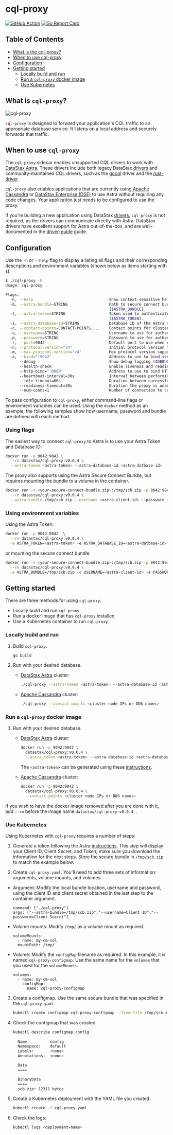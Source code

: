 # cql-proxy

[![GitHub Action](https://github.com/datastax/cql-proxy/actions/workflows/test.yml/badge.svg)](https://github.com/datastax/cql-proxy/actions/workflows/test.yml) [![Go Report Card](https://goreportcard.com/badge/github.com/datastax/cql-proxy)](https://goreportcard.com/report/github.com/datastax/cql-proxy)

## Table of Contents

- [What is the cql-proxy?](https://github.com/datastax/cql-proxy#what-is-cqlproxy)
- [When to use cql-proxy](https://github.com/datastax/cql-proxy#when-to-use-cql-proxy)
- [Configuration](https://github.com/datastax/cql-proxy#configuration)
- [Getting started](https://github.com/datastax/cql-proxy#getting-started)
  - [Locally build and run](https://github.com/datastax/cql-proxy#locally-build-and-run)
  - [Run a `cql-proxy` docker image](https://github.com/datastax/cql-proxy#run-a-cql-proxy-docker-image)
  - [Use Kubernetes](https://github.com/datastax/cql-proxy#use-kubernetes)


## What is `cql-proxy`?

![cql-proxy](cql-proxy.png)

`cql-proxy` is designed to forward your application's CQL traffic to an appropriate database service. It listens on a local address and securely forwards that traffic.

## When to use `cql-proxy`

The `cql-proxy` sidecar enables unsupported CQL drivers to work with [DataStax Astra][astra]. These drivers include both legacy DataStax [drivers] and community-maintained CQL drivers, such as the [gocql] driver and the [rust-driver].

`cql-proxy` also enables applications that are currently using [Apache Cassandra][cassandra] or [DataStax Enterprise (DSE)][dse] to use Astra without requiring any code changes.  Your application just needs to be configured to use the proxy.

If you're building a new application using DataStax [drivers], `cql-proxy` is not required, as the drivers can communicate directly with Astra. DataStax drivers have excellent support for Astra out-of-the-box, and are well-documented in the [driver-guide] guide. 

## Configuration

Use the `-h` or `--help` flag to display a listing all flags and their corresponding descriptions and environment variables (shown below as items starting with `$`):

```sh
$ ./cql-proxy -h
Usage: cql-proxy

Flags:
  -h, --help                                 Show context-sensitive help.
  -b, --astra-bundle=STRING                  Path to secure connect bundle for an Astra database. Requires '--username' and '--password'. Ignored if using the token or contact points option
                                             ($ASTRA_BUNDLE).
  -t, --astra-token=STRING                   Token used to authenticate to an Astra database. Requires '--astra-database-id'. Ignored if using the bundle path or contact points option
                                             ($ASTRA_TOKEN).
  -i, --astra-database-id=STRING             Database ID of the Astra database. Requires '--astra-token' ($ASTRA_DATABASE_ID)
  -c, --contact-points=CONTACT-POINTS,...    Contact points for cluster. Ignored if using the bundle path or token option ($CONTACT_POINTS).
  -u, --username=STRING                      Username to use for authentication ($USERNAME)
  -p, --password=STRING                      Password to use for authentication ($PASSWORD)
  -r, --port=9042                            Default port to use when connecting to cluster ($PORT)
  -n, --protocol-version="v4"                Initial protocol version to use when connecting to the backend cluster (default: v4, options: v3, v4, v5, DSEv1, DSEv2) ($PROTOCOL_VERSION)
  -m, --max-protocol-version="v4"            Max protocol version supported by the backend cluster (default: v4, options: v3, v4, v5, DSEv1, DSEv2) ($MAX_PROTOCOL_VERSION)
  -a, --bind=":9042"                         Address to use to bind server ($BIND)
      --debug                                Show debug logging ($DEBUG)
      --health-check                         Enable liveness and readiness checks ($HEALTH_CHECK)
      --http-bind=":8000"                    Address to use to bind HTTP server used for health checks ($HTTP_BIND)
      --heartbeat-interval=30s               Interval between performing heartbeats to the cluster ($HEARTBEAT_INTERVAL)
      --idle-timeout=60s                     Duration between successful heartbeats before a connection to the cluster is considered unresponsive and closed ($IDLE_TIMEOUT)
      --readiness-timeout=30s                Duration the proxy is unable to connect to the backend cluster before it is considered not ready ($READINESS_TIMEOUT)
      --num-conns=1                          Number of connection to create to each node of the backend cluster ($NUM_CONNS)
```

To pass configuration to `cql-proxy`, either command-line flags or environment variables can be used. Using the `docker` method as an example, the following samples show how username, password and bundle are defined with each method.
### Using flags

The easiest way to connect `cql-proxy` to Astra is to use your Astra Token and Database ID:

```sh
docker run -p 9042:9042 \
  --rm datastax/cql-proxy:v0.0.4 \
  --astra-token <astra-token> --astra-database-id <astra-datbase-id>
```

The proxy also supports using the Astra Secure Connect Bundle, but requires mounting the bundle to a volume in the container.


```sh
docker run -v <your-secure-connect-bundle.zip>:/tmp/scb.zip -p 9042:9042 \
  --rm datastax/cql-proxy:v0.0.4 \
  --astra-bundle /tmp/scb.zip --username <astra-client-id> --password <astra-client-secret>
```
### Using environment variables

Using the Astra Token:

```sh
docker run -p 9042:9042  \
  --rm datastax/cql-proxy:v0.0.4 \
  -e ASTRA_TOKEN=<astra-token> -e ASTRA_DATABASE_ID=<astra-datbase-id>
```

or mounting the secure connect bundle:

```sh
docker run -v <your-secure-connect-bundle.zip>:/tmp/scb.zip -p 9042:9042  \
  --rm datastax/cql-proxy:v0.0.4 \
  -e ASTRA_BUNDLE=/tmp/scb.zip -e USERNAME=<astra-client-id> -e PASSWORD=<astra-client-secret>
```
## Getting started

There are three methods for using `cql-proxy`:

- Locally build and run `cql-proxy`
- Run a docker image that has `cql-proxy` installed
- Use a Kubernetes container to run `cql-proxy`
### Locally build and run

1. Build `cql-proxy`.

    ```sh
    go build
    ```

2. Run with your desired database.

   - [DataStax Astra][astra] cluster:

      ```sh
      ./cql-proxy --astra-token <astra-token> --astra-database-id <astra-database-id>
      ```
   - [Apache Cassandra][cassandra] cluster:

      ```sh
      ./cql-proxy --contact-points <cluster node IPs or DNS names>
      ```
### Run a `cql-proxy` docker image

1. Run with your desired database.

   - [DataStax Astra][astra] cluster:

      ```sh
      docker run -p 9042:9042 \
        datastax/cql-proxy:v0.0.4 \
        --astra-token <astra-token> --astra-database-id <astra-database-id>
      ```
      The `<astra-token>` can be generated using these [instructions].

   - [Apache Cassandra][cassandra] cluster:

      ```sh
      docker run -p 9042:9042 \
        datastax/cql-proxy:v0.0.4 \
        --contact-points <cluster node IPs or DNS names>
      ```
  If you wish to have the docker image removed after you are done with it, add `--rm` before the image name `datastax/cql-proxy:v0.0.4 `.

### Use Kubernetes

Using Kubernetes with `cql-proxy` requires a number of steps:

1. Generate a token following the Astra [instructions](https://docs.datastax.com/en/astra/docs/manage-application-tokens.html#_create_application_token). This step will display your Client ID, Client Secret, and Token; make sure you download the information for the next steps. Store the secure bundle in `/tmp/scb.zip` to match the example below.

2. Create `cql-proxy.yaml`. You'll need to add three sets of information: arguments, volume mounts, and volumes.

 - Argument: Modify the local bundle location, username and password, using the client ID and client secret obtained in the last step to the container argument.   

      ```
      command: ["./cql-proxy"]
      args: ["--astra-bundle=/tmp/scb.zip","--username=Client ID","--password=Client Secret"]
      ```

- Volume mounts: Modify `/tmp/` as a volume mount as required.

      volumeMounts:
        - name: my-cm-vol
        mountPath: /tmp/
 

- Volume: Modify the `configMap` filename as required. In this example, it is named `cql-proxy-configmap`. Use the same name for the `volumes` that you used for the `volumeMounts`. 

      volumes:
        - name: my-cm-vol
          configMap:
            name: cql-proxy-configmap        
    
3. Create a configmap. Use the same secure bundle that was specified in the `cql-proxy.yaml`.
      
      ```sh
      kubectl create configmap cql-proxy-configmap --from-file /tmp/scb.zip 
      ```

4. Check the configmap that was created. 

    ```sh
    kubectl describe configmap config
      
      Name:         config
      Namespace:    default
      Labels:       <none>
      Annotations:  <none>

      Data
      ====

      BinaryData
      ====
      scb.zip: 12311 bytes
    ```

5. Create a Kubernetes deployment with the YAML file you created:

     ```sh
     kubectl create -f cql-proxy.yaml
     ```

6. Check the logs:
    ```sh
    kubectl logs <deployment-name>
    ```

[astra]: https://astra.datastax.com/
[drivers]: https://docs.datastax.com/en/driver-matrix/doc/driver_matrix/common/driverMatrix.html
[gocql]: https://github.com/gocql/gocql
[rust-driver]: https://github.com/scylladb/scylla-rust-driver
[driver-guide]: https://docs.datastax.com/en/astra/docs/connecting-to-astra-databases-using-datastax-drivers.html
[cassandra]: https://cassandra.apache.org/
[dse]: https://www.datastax.com/products/datastax-enterprise
[instructions]: https://docs.datastax.com/en/astra/docs/manage-application-tokens.html



